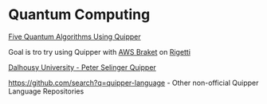 # Quantum Computing



[Five Quantum Algorithms Using Quipper](http://citeseerx.ist.psu.edu/viewdoc/download?doi=10.1.1.749.4571&rep=rep1&type=pdf)

Goal is tro try using Quipper with [AWS Braket](https://aws.amazon.com/braket) on [Rigetti](https://www.rigetti.com)


[Dalhousy University - Peter Selinger Quipper](https://www.mathstat.dal.ca/~selinger/quipper)

https://github.com/search?q=quipper-language - Other non-official Quipper Language Repositories
